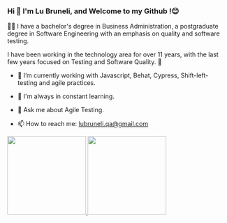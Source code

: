  ###                                                                Hi 👋  I'm Lu Bruneli, and Welcome to my Github !😊
   
   
👩‍💻 I have a bachelor's degree in Business Administration, a postgraduate degree in Software Engineering with an emphasis on quality and software testing.

I have been working in the technology area for over 11 years, with the last few years focused on Testing and Software Quality. 🐞



- 🔭 I’m currently working with Javascript, Behat, Cypress, Shift-left-testing and agile practices.
 
- 🌱 I'm always in constant learning.

- 💬 Ask me about Agile Testing.

- 📫 How to reach me: lubruneli.qa@gmail.com



<div>
<a href="https://github.com/lucasdiblasi">
<img height="180em" src="https://github-readme-stats.vercel.app/api?username=lubruneliqa&show_icons=true&theme=dracula&include_all_commits=true&count_private=true"/>
<img height="180em" src="https://github-readme-stats.vercel.app/api/top-langs/?username=lubruneliqa&layout=compact&langs_count=7&theme=dracula"/>
</div>






